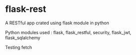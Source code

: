 # flask-rest

A RESTful app crated using flask module in python

Python modules used : flask, flask_restful, security, flask_jwt, flask_sqlalchemy


Testing fetch
